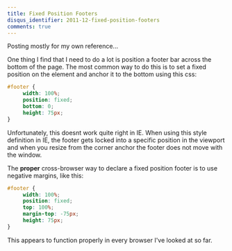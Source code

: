 ```yaml
---
title: Fixed Position Footers
disqus_identifier: 2011-12-fixed-position-footers
comments: true
---
```


Posting mostly for my own reference...

One thing I find that I need to do a lot is position a footer bar across the bottom of the page. The most common way to do this is to set a fixed position on the element and anchor it to the bottom using this css:

``` css
#footer {
     width: 100%;
     position: fixed;
     bottom: 0;
     height: 75px;
}
```

Unfortunately, this doesnt work quite right in IE. When using this style definition in IE, the footer gets locked into a specific position in the viewport and when you resize from the corner anchor the footer does not move with the window.

The **proper** cross-browser way to declare a fixed position footer is to use negative margins, like this:

``` css
#footer {
     width: 100%;
     position: fixed;
     top: 100%;
     margin-top: -75px;
     height: 75px;
}
```

This appears to function properly in every browser I've looked at so far.
